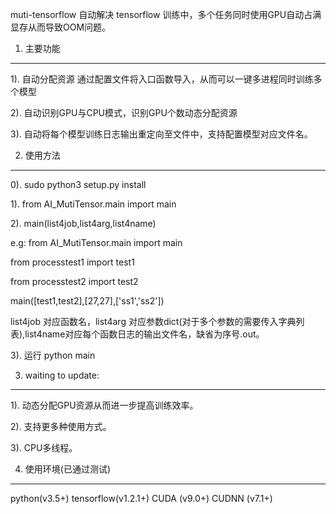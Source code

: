 muti-tensorflow 
自动解决 tensorflow 训练中，多个任务同时使用GPU自动占满显存从而导致OOM问题。


1. 主要功能
------

1). 自动分配资源
通过配置文件将入口函数导入，从而可以一键多进程同时训练多个模型

2). 自动识别GPU与CPU模式，识别GPU个数动态分配资源

3). 自动将每个模型训练日志输出重定向至文件中，支持配置模型对应文件名。


2. 使用方法
------

0). sudo python3 setup.py install 

1). from AI_MutiTensor.main import main

2). main(list4job,list4arg,list4name)

e.g:
from AI_MutiTensor.main import main

from processtest1 import test1

from processtest2 import test2

main([test1,test2],[27,27],['ss1','ss2'])

list4job 对应函数名，list4arg 对应参数dict(对于多个参数的需要传入字典列表),list4name对应每个函数日志的输出文件名，缺省为序号.out。

3). 运行 python main


3. waiting to update:
------

1). 动态分配GPU资源从而进一步提高训练效率。

2). 支持更多种使用方式。

3). CPU多线程。


4. 使用环境(已通过测试)
------

python(v3.5+)
tensorflow(v1.2.1+)
CUDA (v9.0+)
CUDNN (v7.1+)